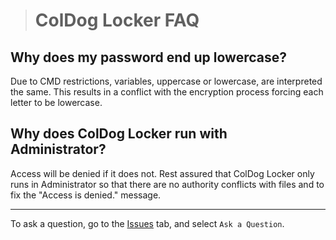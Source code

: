 > # ColDog Locker FAQ

## Why does my password end up lowercase?

Due to CMD restrictions, variables, uppercase or lowercase, are interpreted the same. This results in a conflict with the encryption process forcing each letter to be lowercase.

## Why does ColDog Locker run with Administrator?

Access will be denied if it does not. Rest assured that ColDog Locker only runs in Administrator so that there are no authority conflicts with files and to fix the "Access is denied." message.

---

To ask a question, go to the [Issues](https://github.com/ColDogStudios/ColDog-Locker-Windows/issues/new/choose) tab, and select ```Ask a Question```.
